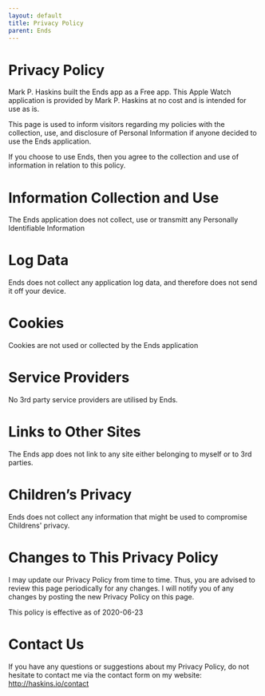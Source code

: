 ```yaml
---
layout: default
title: Privacy Policy
parent: Ends
---
```


# Privacy Policy

Mark P. Haskins built the Ends app as a Free app. This Apple Watch application is provided by Mark P. Haskins at no cost
and is intended for use as is.

This page is used to inform visitors regarding my policies with the collection, use, and disclosure of Personal Information
if anyone decided to use the Ends application.

If you choose to use Ends, then you agree to the collection and use of information in relation to this policy. 

# Information Collection and Use

The Ends application does not collect, use or transmitt any Personally Identifiable Information

# Log Data

Ends does not collect any application log data, and therefore does not send it off your device.

# Cookies

Cookies are not used or collected by the Ends application

# Service Providers

No 3rd party service providers are utilised by Ends.

# Links to Other Sites

The Ends app does not link to any site either belonging to myself or to 3rd parties.

# Children’s Privacy

Ends does not collect any information that might be used to compromise Childrens' privacy.

# Changes to This Privacy Policy

I may update our Privacy Policy from time to time. Thus, you are advised to review this page periodically for any changes. 
I will notify you of any changes by posting the new Privacy Policy on this page.

This policy is effective as of 2020-06-23

# Contact Us

If you have any questions or suggestions about my Privacy Policy, do not hesitate to contact me via the contact form
on my website: http://haskins.io/contact